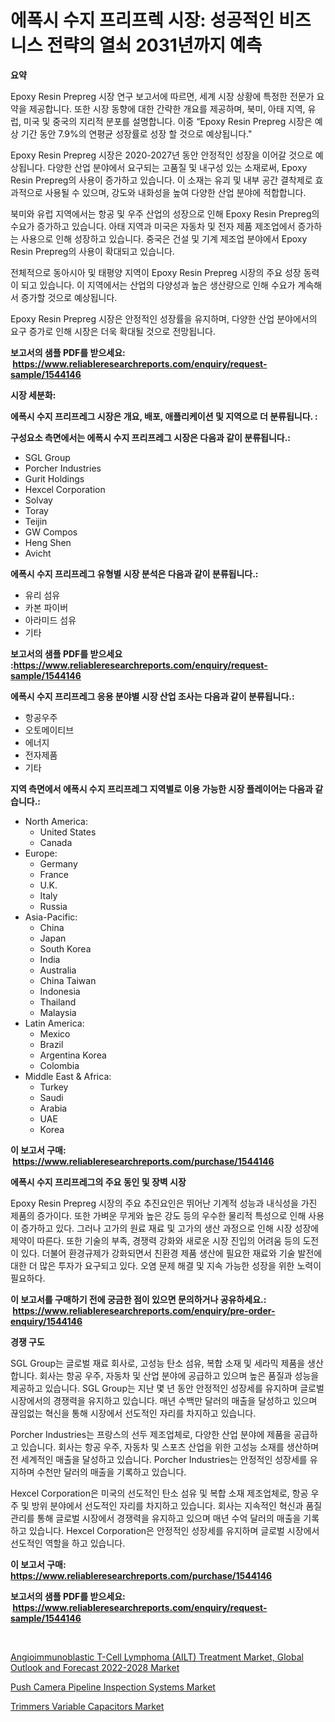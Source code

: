 <p><h1>에폭시 수지 프리프렉 시장: 성공적인 비즈니스 전략의 열쇠 2031년까지 예측</h1></p><p><strong>요약</strong></p>
<p><p>Epoxy Resin Prepreg 시장 연구 보고서에 따르면, 세계 시장 상황에 특정한 전문가 요약을 제공합니다. 또한 시장 동향에 대한 간략한 개요를 제공하며, 북미, 아태 지역, 유럽, 미국 및 중국의 지리적 분포를 설명합니다. 이중 “Epoxy Resin Prepreg 시장은 예상 기간 동안 7.9%의 연평균 성장률로 성장 할 것으로 예상됩니다."</p><p>Epoxy Resin Prepreg 시장은 2020-2027년 동안 안정적인 성장을 이어갈 것으로 예상됩니다. 다양한 산업 분야에서 요구되는 고품질 및 내구성 있는 소재로써, Epoxy Resin Prepreg의 사용이 증가하고 있습니다. 이 소재는 유괴 및 내부 공간 결착제로 효과적으로 사용될 수 있으며, 강도와 내화성을 높여 다양한 산업 분야에 적합합니다.</p><p>북미와 유럽 지역에서는 항공 및 우주 산업의 성장으로 인해 Epoxy Resin Prepreg의 수요가 증가하고 있습니다. 아태 지역과 미국은 자동차 및 전자 제품 제조업에서 증가하는 사용으로 인해 성장하고 있습니다. 중국은 건설 및 기계 제조업 분야에서 Epoxy Resin Prepreg의 사용이 확대되고 있습니다.</p><p>전체적으로 동아시아 및 태평양 지역이 Epoxy Resin Prepreg 시장의 주요 성장 동력이 되고 있습니다. 이 지역에서는 산업의 다양성과 높은 생산량으로 인해 수요가 계속해서 증가할 것으로 예상됩니다.</p><p>Epoxy Resin Prepreg 시장은 안정적인 성장률을 유지하며, 다양한 산업 분야에서의 요구 증가로 인해 시장은 더욱 확대될 것으로 전망됩니다.</p></p>
<p><strong>보고서의 샘플 PDF를 받으세요: &nbsp;<a href="https://www.reliableresearchreports.com/enquiry/request-sample/1544146">https://www.reliableresearchreports.com/enquiry/request-sample/1544146</a></strong></p>
<p><strong>시장 세분화:</strong></p>
<p><strong> 에폭시 수지 프리프레그 시장은 개요, 배포, 애플리케이션 및 지역으로 더 분류됩니다. :</strong></p>
<p><strong>구성요소 측면에서는 에폭시 수지 프리프레그 시장은 다음과 같이 분류됩니다.:</strong></p>
<p><ul><li>SGL Group</li><li>Porcher Industries</li><li>Gurit Holdings</li><li>Hexcel Corporation</li><li>Solvay</li><li>Toray</li><li>Teijin</li><li>GW Compos</li><li>Heng Shen</li><li>Avicht</li></ul></p>
<p><strong> 에폭시 수지 프리프레그 유형별 시장 분석은 다음과 같이 분류됩니다.:</strong></p>
<p><ul><li>유리 섬유</li><li>카본 파이버</li><li>아라미드 섬유</li><li>기타</li></ul></p>
<p><strong>보고서의 샘플 PDF를 받으세요 :<a href="https://www.reliableresearchreports.com/enquiry/request-sample/1544146">https://www.reliableresearchreports.com/enquiry/request-sample/1544146</a></strong></p>
<p><strong> 에폭시 수지 프리프레그 응용 분야별 시장 산업 조사는 다음과 같이 분류됩니다.:</strong></p>
<p><ul><li>항공우주</li><li>오토메이티브</li><li>에너지</li><li>전자제품</li><li>기타</li></ul></p>
<p><strong>지역 측면에서 에폭시 수지 프리프레그 지역별로 이용 가능한 시장 플레이어는 다음과 같습니다.:</strong></p>
<p><ul>
    <li>
        North America:
        <ul>
            <li>United States</li>
            <li>Canada</li>
        </ul>
    </li>
    <li>
        Europe:
        <ul>
            <li>Germany</li>
            <li>France</li>
            <li>U.K.</li>
            <li>Italy</li>
            <li>Russia</li>
        </ul>
    </li>
    <li>
        Asia-Pacific:
        <ul>
            <li>China</li>
            <li>Japan</li>
            <li>South Korea</li>
            <li>India</li>
            <li>Australia</li>
            <li>China Taiwan</li>
            <li>Indonesia</li>
            <li>Thailand</li>
            <li>Malaysia</li>
        </ul>
    </li>
    <li>
        Latin America:
        <ul>
            <li>Mexico</li>
            <li>Brazil</li>
            <li>Argentina Korea</li>
            <li>Colombia</li>
        </ul>
    </li>
    <li>
        Middle East & Africa:
        <ul>
            <li>Turkey</li>
            <li>Saudi</li>
            <li>Arabia</li>
            <li>UAE</li>
            <li>Korea</li>
        </ul>
    </li>
    </ul></p>
<p><strong>이 보고서 구매: &nbsp;<a href="https://www.reliableresearchreports.com/purchase/1544146">https://www.reliableresearchreports.com/purchase/1544146</a></strong></p>
<p><strong>에폭시 수지 프리프레그의 주요 동인 및 장벽 시장</strong></p>
<p><p>Epoxy Resin Prepreg 시장의 주요 추진요인은 뛰어난 기계적 성능과 내식성을 가진 제품의 증가이다. 또한 가벼운 무게와 높은 강도 등의 우수한 물리적 특성으로 인해 사용이 증가하고 있다. 그러나 고가의 원료 재료 및 고가의 생산 과정으로 인해 시장 성장에 제약이 따른다. 또한 기술의 부족, 경쟁력 강화와 새로운 시장 진입의 어려움 등의 도전이 있다. 더불어 환경규제가 강화되면서 친환경 제품 생산에 필요한 재료와 기술 발전에 대한 더 많은 투자가 요구되고 있다. 오염 문제 해결 및 지속 가능한 성장을 위한 노력이 필요하다.</p></p>
<p><strong>이 보고서를 구매하기 전에 궁금한 점이 있으면 문의하거나 공유하세요.: &nbsp;<a href="https://www.reliableresearchreports.com/enquiry/pre-order-enquiry/1544146">https://www.reliableresearchreports.com/enquiry/pre-order-enquiry/1544146</a></strong></p>
<p><strong>경쟁 구도</strong></p>
<p><p>SGL Group는 글로벌 재료 회사로, 고성능 탄소 섬유, 복합 소재 및 세라믹 제품을 생산합니다. 회사는 항공 우주, 자동차 및 산업 분야에 공급하고 있으며 높은 품질과 성능을 제공하고 있습니다. SGL Group는 지난 몇 년 동안 안정적인 성장세를 유지하며 글로벌 시장에서의 경쟁력을 유지하고 있습니다. 매년 수백만 달러의 매출을 달성하고 있으며 끊임없는 혁신을 통해 시장에서 선도적인 자리를 차지하고 있습니다.</p><p>Porcher Industries는 프랑스의 선두 제조업체로, 다양한 산업 분야에 제품을 공급하고 있습니다. 회사는 항공 우주, 자동차 및 스포츠 산업을 위한 고성능 소재를 생산하며 전 세계적인 매출을 달성하고 있습니다. Porcher Industries는 안정적인 성장세를 유지하며 수천만 달러의 매출을 기록하고 있습니다.</p><p>Hexcel Corporation은 미국의 선도적인 탄소 섬유 및 복합 소재 제조업체로, 항공 우주 및 방위 분야에서 선도적인 자리를 차지하고 있습니다. 회사는 지속적인 혁신과 품질 관리를 통해 글로벌 시장에서 경쟁력을 유지하고 있으며 매년 수억 달러의 매출을 기록하고 있습니다. Hexcel Corporation은 안정적인 성장세를 유지하며 글로벌 시장에서 선도적인 역할을 하고 있습니다.</p></p>
<p><strong>이 보고서 구매: &nbsp; <a href="https://www.reliableresearchreports.com/purchase/1544146">https://www.reliableresearchreports.com/purchase/1544146</a></strong></p>
<p><strong>보고서의 샘플 PDF를 받으세요: &nbsp;<a href="https://www.reliableresearchreports.com/enquiry/request-sample/1544146">https://www.reliableresearchreports.com/enquiry/request-sample/1544146</a></strong><strong></strong></p>
<p>&nbsp;</p>
<p><p><a href="https://www.linkedin.com/pulse/angioimmunoblastic-t-cell-lymphoma-ailt-treatment-market-global-ezhqf?trackingId=bI0Ramwj3C2LPMguf0Op6g%3D%3D">Angioimmunoblastic T-Cell Lymphoma (AILT) Treatment Market, Global Outlook and Forecast 2022-2028 Market</a></p><p><a href="https://www.linkedin.com/pulse/global-push-camera-pipeline-inspection-systems-market-size-sb08c?trackingId=RixoWQaLzZYtCDOCsEowgw%3D%3D">Push Camera Pipeline Inspection Systems Market</a></p><p><a href="https://www.linkedin.com/pulse/trimmers-variable-capacitors-market-analysis-size-global-industry-aebjf?trackingId=oOUfxQfky9gF3s7qEist2w%3D%3D">Trimmers Variable Capacitors Market</a></p></p>